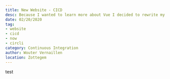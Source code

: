 ```yaml
---
title: New Website - CICD
desc: Because I wanted to learn more about Vue I decided to rewrite my website using Vue, Quasar, Markdown and FrontMatter.
date: 02/20/2020
tag:
- website
- cicd
- now
- circli
category: Continuous Integration
author: Wouter Vernaillen
location: Zottegem
---
```


test
